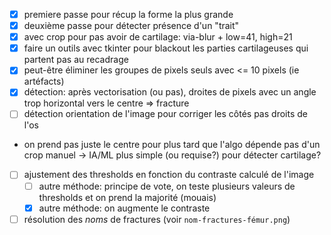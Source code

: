 - [x] premiere passe pour récup la forme la plus grande
- [x] deuxième passe pour détecter présence d'un "trait"
- [x] avec crop pour pas avoir de cartilage: via-blur + low=41, high=21
- [x] faire un outils avec tkinter pour blackout les parties cartilageuses qui partent pas au recadrage
- [x] peut-être éliminer les groupes de pixels seuls avec <= 10 pixels (ie artéfacts)
- [x] détection: après vectorisation (ou pas), droites de pixels avec un angle trop horizontal vers le centre => fracture
- [ ] détection orientation de l'image pour corriger les côtés pas droits de l'os
- on prend pas juste le centre pour plus tard que l'algo dépende pas d'un crop manuel -> IA/ML plus simple (ou requise?) pour détecter cartilage?
- [ ] ajustement des thresholds en fonction du contraste calculé de l'image
  - [ ] autre méthode: principe de vote, on teste plusieurs valeurs de thresholds et on prend la majorité (mouais)
  - [x] autre méthode: on augmente le contraste 
- [ ] résolution des _noms_ de fractures (voir `nom-fractures-fémur.png`)

